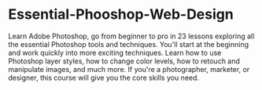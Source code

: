 # Essential-Phooshop-Web-Design

Learn Adobe Photoshop, go from beginner to pro in 23 lessons exploring all the essential Photoshop tools and techniques. You'll start at the beginning and work quickly into more exciting techniques. Learn how to use Photoshop layer styles, how to change color levels, how to retouch and manipulate images, and much more. If you're a photographer, marketer, or designer, this course will give you the core skills you need.
